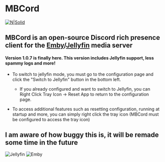 # MBCord

[![N|Solid](https://i.memester.xyz/u/jbr.png)](https://electronjs.org/)

## MBCord is an open-source Discord rich presence client for the [Emby](https://emby.media/)/[Jellyfin](https://jellyfin.org) media server

#### Version 1.0.7 is finally here. This version includes Jellyfin support, less spammy logs and more!

- To switch to jellyfin mode, you must go to the configuration page and click the "Switch to Jellyfin" button in the bottom left.   
    - If you already configured and want to switch to Jellyfin, you can Right Click Tray Icon -> Reset App to return to the configuration page.

- To access additional features such as resetting configuration, running at startup and more, you can simply right click the tray icon (MBCord must be configured to access the tray icon)

## I am aware of how buggy this is, it will be remade some time in the future

![Jellyfin](https://i.memester.xyz/u/i0o.png)
![Emby](https://i.memester.xyz/u/0ik.png)
